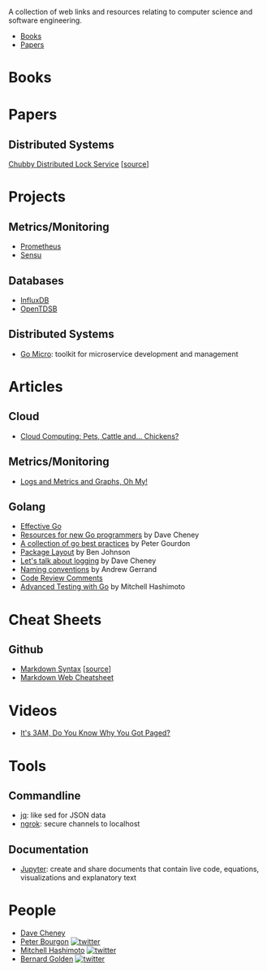 A collection of web links and resources relating to computer science and software engineering.

* [Books](#books)
* [Papers](#papers)

# Books

# Papers

## Distributed Systems

[Chubby Distributed Lock Service](chubby-osdi06.pdf) \[[source](http://static.googleusercontent.com/media/research.google.com/en//archive/chubby-osdi06.pdf)\]


# Projects

## Metrics/Monitoring
* [Prometheus](https://prometheus.io/)
* [Sensu](https://sensuapp.org/)

## Databases
* [InfluxDB](https://www.influxdata.com/)
* [OpenTDSB](http://opentsdb.net/)

## Distributed Systems
* [Go Micro](https://github.com/micro/micro): toolkit for microservice development and management

# Articles

## Cloud
* [Cloud Computing: Pets, Cattle and... Chickens?](http://dev.hpcloud.com/blog/2016/cloud-computing-pets-cattle-and-chickens)

## Metrics/Monitoring
* [Logs and Metrics and Graphs, Oh My!](https://blog.raintank.io/logs-and-metrics-and-graphs-oh-my/)

## Golang
* [Effective Go](https://golang.org/doc/effective_go.html)
* [Resources for new Go programmers](http://dave.cheney.net/resources-for-new-go-programmers) by Dave Cheney
* [A collection of go best practices](https://peter.bourgon.org/go-best-practices-2016/) by Peter Gourdon
* [Package Layout](https://medium.com/@benbjohnson/standard-package-layout-7cdbc8391fc1#.vib0fw86i) by Ben Johnson
* [Let's talk about logging](http://dave.cheney.net/2015/11/05/lets-talk-about-logging) by Dave Cheney
* [Naming conventions](https://talks.golang.org/2014/names.slide#1) by Andrew Gerrand
* [Code Review Comments](https://github.com/golang/go/wiki/CodeReviewComments)
* [Advanced Testing with Go](https://speakerdeck.com/mitchellh/advanced-testing-with-go) by Mitchell Hashimoto

# Cheat Sheets

## Github
* [Markdown Syntax](markdown-cheatsheet.pdf) \[[source](https://enterprise.github.com/downloads/en/markdown-cheatsheet.pdf)\]
* [Markdown Web Cheatsheet](https://github.com/adam-p/markdown-here/wiki/Markdown-Cheatsheet)

# Videos
* [It's 3AM, Do You Know Why You Got Paged?](http://ryanfrantz.com/talks/3am-why-you-got-paged/)

# Tools
## Commandline
* [jq](https://stedolan.github.io/jq/): like sed for JSON data
* [ngrok](https://ngrok.com/): secure channels to localhost

## Documentation
* [Jupyter](http://jupyter.org/): create and share documents that contain live code, equations, visualizations and explanatory text

# People
* [Dave Cheney](http://dave.cheney.net/)
* [Peter Bourgon](https://peter.bourgon.org/talks/) [![twitter][twitter_logo]](https://twitter.com/peterbourgon)
* [Mitchell Hashimoto](http://mitchellh.com/) [![twitter][twitter_logo]](https://twitter.com/mitchellh)
* [Bernard Golden](http://www.cio.com/author/Bernard-Golden/) [![twitter][twitter_logo]](https://twitter.com/mitchellh)

[twitter_logo]: https://pbs.twimg.com/media/BIU80WkCIAEFI2U.png "twitter"
